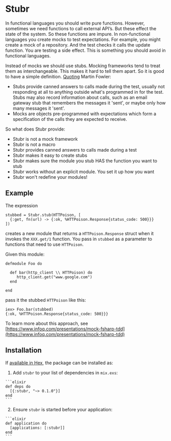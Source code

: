 # Stubr

In functional languages you should write pure functions. However, sometimes we need functions to call external API’s. But these effect the state of the system. So these functions are impure. In non-functional languages you create mocks to test expectations. For example, you might create a mock of a repository. And the test checks it calls the update function. You are testing a side effect. This is something you should avoid in functional languages. 

Instead of mocks we should use stubs. Mocking frameworks tend to treat them as interchangeable. This makes it hard to tell them apart. So it is good to have a simple definition. [Quoting](http://martinfowler.com/articles/mocksArentStubs.html) Martin Fowler:

* Stubs provide canned answers to calls made during the test, usually not responding at all to anything outside what's programmed in for the test. Stubs may also record information about calls, such as an email gateway stub that remembers the messages it 'sent', or maybe only how many messages it 'sent'.
* Mocks are objects pre-programmed with expectations which form a specification of the calls they are expected to receive.

So what does Stubr provide:
* Stubr is not a mock framework
* Stubr is not a macro
* Stubr provides canned answers to calls made during a test
* Stubr makes it easy to create stubs
* Stubr makes sure the module you stub HAS the function you want to stub
* Stubr works without an explicit module. You set it up how you want
* Stubr won't redefine your modules!

## Example
The expression

```
stubbed = Stubr.stub(HTTPoison, [
  {:get, fn(url) -> {:ok, %HTTPoison.Response{status_code: 500}}}
])
```
  
creates a new module that returns a `HTTPoison.Response` struct when it invokes the `XXX.get/1` function. You pass in `stubbed` as a parameter to functions that need to use `HTTPoison`. 

Given this module:

```
defmodule Foo do

  def bar(http_client \\ HTTPoison) do
     http_client.get("www.google.com")
  end

end
```

pass it the stubbed `HTTPoison` like this:

```
iex> Foo.bar(stubbed)
{:ok, %HTTPoison.Response{status_code: 500}}}
```

To learn more about this approach, see [https://www.infoq.com/presentations/mock-fsharp-tdd](https://www.infoq.com/presentations/mock-fsharp-tdd)

## Installation

If [available in Hex](https://hex.pm/docs/publish), the package can be installed as:

  1. Add `stubr` to your list of dependencies in `mix.exs`:

    ```elixir
    def deps do
      [{:stubr, "~> 0.1.0"}]
    end
    ```

  2. Ensure `stubr` is started before your application:

    ```elixir
    def application do
      [applications: [:stubr]]
    end
    ```


